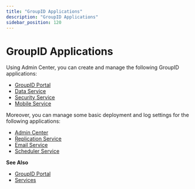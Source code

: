 ```yaml
---
title: "GroupID Applications"
description: "GroupID Applications"
sidebar_position: 120
---
```


# GroupID Applications

Using Admin Center, you can create and manage the following GroupID applications:

- [GroupID Portal](/docs/directorymanager/11.0/admincenter/applications/portal/overview.md)
- [Data Service](/docs/directorymanager/11.0/admincenter/service/dataservice/overview.md)
- [Security Service](/docs/directorymanager/11.0/admincenter/service/securityservice/overview.md)
- [Mobile Service](/docs/directorymanager/11.0/admincenter/service/mobileservice/overview.md)

Moreover, you can manage some basic deployment and log settings for the following applications:

- [Admin Center](/docs/directorymanager/11.0/admincenter/applications/admincenter.md)
- [Replication Service](/docs/directorymanager/11.0/admincenter/service/replicationservice.md)
- [Email Service](/docs/directorymanager/11.0/admincenter/service/emailservice.md)
- [Scheduler Service](/docs/directorymanager/11.0/admincenter/service/schedulerservice.md)

**See Also**

- [GroupID Portal](/docs/directorymanager/11.0/admincenter/applications/portal/overview.md)
- [Services](/docs/directorymanager/11.0/admincenter/service/overview.md)
